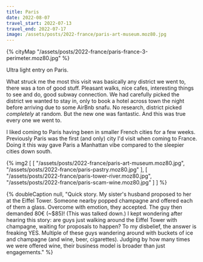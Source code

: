 ```yaml
---
title: Paris
date: 2022-08-07
travel_start: 2022-07-13
travel_end: 2022-07-17
image: /assets/posts/2022-france/paris-art-museum.moz80.jpg
---
```


{% cityMap "/assets/posts/2022-france/paris-france-3-perimeter.moz80.jpg" %}

Ultra light entry on Paris.

What struck me the most this visit was basically any district we went to, there was a ton of good stuff.
Pleasant walks, nice cafes, interesting things to see and do, good subway connection.
We had carefully picked the district we wanted to stay in, only to book a hotel across town the night before arriving due to some AirBnb snafu. No research, district picked _completely_ at random. But the new one was fantastic. And this was true every one we went to.

I liked coming to Paris having been in smaller French cities for a few weeks.
Previously Paris was the first (and only) city I'd visit when coming to France.
Doing it this way gave Paris a Manhattan vibe compared to the sleepier cities down south.

{% img2 [
    [
        "/assets/posts/2022-france/paris-art-museum.moz80.jpg",
        "/assets/posts/2022-france/paris-pastry.moz80.jpg"
    ],
    [
        "/assets/posts/2022-france/paris-tower-river.moz80.jpg",
        "/assets/posts/2022-france/paris-scam-wine.moz80.jpg"
    ]
] %}

{% doubleCaption
    null,
    "Quick story. My sister's husband proposed to her at the Eiffel Tower. Someone nearby popped champagne and offered each of them a glass. Overcome with emotion, they accepted. The guy then demanded 80€ (~$85)! (This was talked down.) I kept wondering after hearing this story: are guys just walking around the Eiffel Tower with champagne, waiting for proposals to happen? To my disbelief, the answer is freaking YES. Multiple of these guys wandering around with buckets of ice and champagne (and wine, beer, cigarettes). Judging by how many times we were offered wine, their business model is broader than just engagements."
%}
